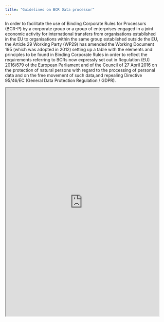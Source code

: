 ```yaml
---
title: "Guidelines on BCR Data processor"
---
```


In  order  to  facilitate  the  use  of  Binding  Corporate  Rules  for  Processors  (BCR-P)  by  a  corporate   group   or   a   group   of   enterprises   engaged   in   a   joint   economic   activity   for   international  transfers  from  organisations  established  in  the  EU  to  organisations  within  the  same  group  established  outside  the  EU,  the  Article  29  Working  Party  (WP29)  has  amended  the Working Document 195 (which was adopted in 2012) setting up a table with the elements and  principles  to  be  found  in  Binding  Corporate  Rules  in  order  to  reflect  the  requirements referring  to  BCRs  now  expressly  set  out  in Regulation  (EU)  2016/679  of  the  European  Parliament  and  of  the  Council  of  27  April  2016  on  the  protection  of  natural  persons  with  regard  to  the  processing  of  personal  data  and  on  the  free  movement  of  such  data,and repealing Directive 95/46/EC (General Data Protection Regulation / GDPR).

<iframe height="750" width="100%" src="https://ewelton.github.io/ktest/wiki.html#Guidelines%20on%20BCR%20Data%20processor"></iframe>
